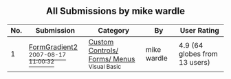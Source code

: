 ﻿<div align="center">

## All Submissions by mike wardle

</div>

No.  | Submission | Category | By   | User Rating
---- | ---------- | -------- | ---- | -----------
1 | [FormGradient2<br /><sup>2007-08-17 11:00:32</sup>](https://github.com/Planet-Source-Code/mike-wardle-formgradient2__1-69186) | [Custom Controls/ Forms/  Menus<br /><sup>Visual Basic</sup>](../ByCategory/custom-controls-forms-menus__1-4.md) | mike wardle | 4.9 (64 globes from 13 users)

